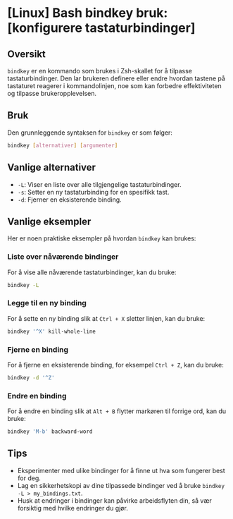 # [Linux] Bash bindkey bruk: [konfigurere tastaturbindinger]

## Oversikt
`bindkey` er en kommando som brukes i Zsh-skallet for å tilpasse tastaturbindinger. Den lar brukeren definere eller endre hvordan tastene på tastaturet reagerer i kommandolinjen, noe som kan forbedre effektiviteten og tilpasse brukeropplevelsen.

## Bruk
Den grunnleggende syntaksen for `bindkey` er som følger:

```bash
bindkey [alternativer] [argumenter]
```

## Vanlige alternativer
- `-L`: Viser en liste over alle tilgjengelige tastaturbindinger.
- `-s`: Setter en ny tastaturbinding for en spesifikk tast.
- `-d`: Fjerner en eksisterende binding.

## Vanlige eksempler
Her er noen praktiske eksempler på hvordan `bindkey` kan brukes:

### Liste over nåværende bindinger
For å vise alle nåværende tastaturbindinger, kan du bruke:

```bash
bindkey -L
```

### Legge til en ny binding
For å sette en ny binding slik at `Ctrl + X` sletter linjen, kan du bruke:

```bash
bindkey '^X' kill-whole-line
```

### Fjerne en binding
For å fjerne en eksisterende binding, for eksempel `Ctrl + Z`, kan du bruke:

```bash
bindkey -d '^Z'
```

### Endre en binding
For å endre en binding slik at `Alt + B` flytter markøren til forrige ord, kan du bruke:

```bash
bindkey 'M-b' backward-word
```

## Tips
- Eksperimenter med ulike bindinger for å finne ut hva som fungerer best for deg.
- Lag en sikkerhetskopi av dine tilpassede bindinger ved å bruke `bindkey -L > my_bindings.txt`.
- Husk at endringer i bindinger kan påvirke arbeidsflyten din, så vær forsiktig med hvilke endringer du gjør.